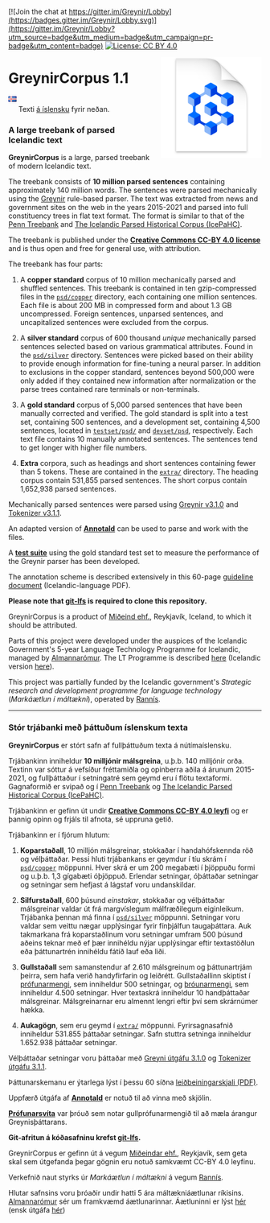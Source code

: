 [![Join the chat at https://gitter.im/Greynir/Lobby](https://badges.gitter.im/Greynir/Lobby.svg)](https://gitter.im/Greynir/Lobby?utm_source=badge&utm_medium=badge&utm_campaign=pr-badge&utm_content=badge)
[![License: CC BY 4.0](https://img.shields.io/badge/License-CC%20BY%204.0-lightgrey.svg)](https://creativecommons.org/licenses/by/4.0/)

<img src="img/greynir-corpus-icon.png" alt="Greynir" width="200" height="200" align="right" style="margin-left:20px; margin-bottom: 30px;">

# GreynirCorpus 1.1

<img src="img/is.png" width="16" height="11" style="margin-bottom:20px;"> Texti
[á íslensku](#user-content-stór-trjábanki-með-þáttuðum-íslenskum-texta) fyrir neðan.

### A large treebank of parsed Icelandic text

**GreynirCorpus** is a large, parsed treebank of modern Icelandic text.

The treebank consists of **10 million parsed sentences** containing approximately 140 million words.
The sentences were parsed mechanically using the [Greynir](https://github.com/mideind/GreynirPackage)
rule-based parser. The text was extracted from news and government sites on the web in the years
2015-2021 and parsed into full constituency trees in flat text format. The format is similar to that of
the [Penn Treebank](http://citeseerx.ist.psu.edu/viewdoc/download?doi=10.1.1.9.8216&rep=rep1&type=pdf) and
[The Icelandic Parsed Historical Corpus (IcePaHC)](https://linguist.is/icelandic_treebank/Icelandic_Parsed_Historical_Corpus_(IcePaHC)).

The treebank is published under the
[**Creative Commons CC-BY 4.0 license**](https://creativecommons.org/licenses/by/4.0/)
and is thus open and free for general use, with attribution.

The treebank has four parts:

1. A **copper standard** corpus of 10 million mechanically parsed and shuffled sentences.
   This treebank is contained in ten gzip-compressed files in the [`psd/copper`](psd/copper)
   directory, each containing one million sentences. Each file is about 200 MB in compressed
   form and about 1.3 GB uncompressed.
   Foreign sentences, unparsed sentences, and uncapitalized sentences were excluded from the corpus.

2. A **silver standard** corpus of 600 thousand *unique* mechanically parsed sentences selected
   based on various grammatical attributes. Found in the [`psd/silver`](psd/silver) directory.
   Sentences were picked based on their ability to provide enough information for fine-tuning a neural
   parser. In addition to exclusions in the copper standard, sentences beyond 500,000 were only added
   if they contained new information after normalization or the parse trees contained rare terminals
   or non-terminals.

3. A **gold standard** corpus of 5,000 parsed sentences that have been manually corrected
   and verified. The gold standard is split into a test set, containing 500 sentences, 
   and a development set, containing 4,500 sentences, located in [`testset/psd/`](testset/psd)
   and [`devset/psd`](devset/psd), respectively. Each text file contains 10 manually
   annotated sentences. The sentences tend to get longer with higher file numbers.
  
4. **Extra** corpora, such as headings and short sentences containing fewer than 5 tokens.
   These are contained in the [`extra/`](extra/) directory.
   The heading corpus contain 531,855 parsed sentences.
   The short corpus contain 1,652,938 parsed sentences.

Mechanically parsed sentences were parsed using
[Greynir v3.1.0](https://github.com/mideind/GreynirPackage/releases/tag/3.1.0) and
[Tokenizer v3.1.1](https://github.com/mideind/Tokenizer/releases/tag/3.1.0).

An adapted version of [**Annotald**](https://github.com/mideind/Annotald) can be used to
parse and work with the files.

A [**test suite**](https://github.com/mideind/ParsingTestPipe) using the gold standard test
set to measure the performance of the Greynir parser has been developed.

The annotation scheme is described extensively in this 60-page
[guideline document](https://github.com/mideind/GreynirPackage/blob/master/doc/_static/annotation_instructions.pdf?raw=true)
(Icelandic-language PDF).

**Please note that [git-lfs](https://git-lfs.github.com/) is required to clone this repository.**

GreynirCorpus is a product of [Miðeind ehf.](https://mideind.is), Reykjavík, Iceland,
to which it should be attributed.

Parts of this project were developed under the auspices of the
Icelandic Government's 5-year Language Technology Programme for Icelandic,
managed by [Almannarómur](https://almannaromur.is). The LT Programme is
described [here](https://clarin.is/media/uploads/mlt-en.pdf)
(Icelandic version [here](https://www.stjornarradid.is/lisalib/getfile.aspx?itemid=56f6368e-54f0-11e7-941a-005056bc530c)).

This project was partially funded by the Icelandic government's
*Strategic research and development programme for language technology*
(*Markáætlun í máltækni*), operated by [Rannís](https://rannis.is).

----------

### Stór trjábanki með þáttuðum íslenskum texta

**GreynirCorpus** er stórt safn af fullþáttuðum texta á nútímaíslensku.

Trjábankinn inniheldur **10 milljónir málsgreina**, u.þ.b. 140 milljónir orða.
Textinn var sóttur á vefsíður fréttamiðla og opinberra aðila á árunum 2015-2021, og
fullþáttaður í setningatré sem geymd eru í flötu textaformi. Gagnaformið er svipað og í
[Penn Treebank](http://citeseerx.ist.psu.edu/viewdoc/download?doi=10.1.1.9.8216&rep=rep1&type=pdf) og
[The Icelandic Parsed Historical Corpus (IcePaHC)](https://linguist.is/icelandic_treebank/Icelandic_Parsed_Historical_Corpus_(IcePaHC)).

Trjábankinn er gefinn út undir 
[**Creative Commons CC-BY 4.0 leyfi**](https://creativecommons.org/licenses/by/4.0/)
og er þannig opinn og frjáls til afnota, sé uppruna getið.

Trjábankinn er í fjórum hlutum:

1. **Koparstaðall**, 10 milljón málsgreinar, stokkaðar í handahófskennda röð og vélþáttaðar.
   Þessi hluti trjábankans er geymdur í tíu skrám í [`psd/copper`](psd/copper) möppunni. Hver skrá er
   um 200 megabæti í þjöppuðu formi og u.þ.b. 1,3 gígabæti óþjöppuð.
   Erlendar setningar, óþáttaðar setningar og setningar sem hefjast á lágstaf voru undanskildar.

2. **Silfurstaðall**, 600 þúsund *einstakar*, stokkaðar og vélþáttaðar málsgreinar valdar út frá
  margvíslegum málfræðilegum eiginleikum. Trjábanka þennan má finna í [`psd/silver`](psd/silver)
  möppunni. Setningar voru valdar sem veittu nægar upplýsingar fyrir fínþjálfun taugaþáttara.
  Auk takmarkana frá koparstaðlinum voru setningar umfram 500 þúsund aðeins teknar með ef þær
  innihéldu nýjar upplýsingar eftir textastöðlun eða þáttunartrén innihéldu fátíð lauf eða liði.

3. **Gullstaðall** sem samanstendur af 2.610 málsgreinum og þáttunartrjám þeirra, sem hafa
   verið handyfirfarin og leiðrétt. Gullstaðallinn skiptist í [prófunarmengi](testset/psd),
   sem inniheldur 500 setningar, og [þróunarmengi](devset/psd), sem inniheldur 4.500 setningar.
   Hver textaskrá inniheldur 10 handþáttaðar málsgreinar. Málsgreinarnar eru almennt lengri
   eftir því sem skrárnúmer hækka.

4. **Aukagögn**, sem eru geymd í [`extra/`](extra/) möppunni.
   Fyrirsagnasafnið inniheldur 531.855 þáttaðar setningar.
   Safn stuttra setninga inniheldur 1.652.938 þáttaðar setningar.

Vélþáttaðar setningar voru þáttaðar með
[Greyni útgáfu 3.1.0](https://github.com/mideind/GreynirPackage/releases/tag/3.1.0) og
[Tokenizer útgáfu 3.1.1](https://github.com/mideind/Tokenizer/releases/tag/3.1.0).

Þáttunarskemanu er ýtarlega lýst í þessu 60 síðna 
[leiðbeiningarskjali (PDF)](https://github.com/mideind/GreynirPackage/blob/master/doc/_static/annotation_instructions.pdf?raw=true).

Uppfærð útgáfa af [**Annotald**](https://github.com/mideind/Annotald) er notuð til að vinna
með skjölin.

[**Prófunarsvíta**](https://github.com/mideind/ParsingTestPipe) var þróuð sem notar
gullprófunarmengið til að mæla árangur Greynisþáttarans.

**Git-afritun á kóðasafninu krefst [git-lfs](https://git-lfs.github.com/).**

GreynirCorpus er gefinn út á vegum [Miðeindar ehf.](https://mideind.is), Reykjavík,
sem geta skal sem útgefanda þegar gögnin eru notuð samkvæmt CC-BY 4.0 leyfinu.

Verkefnið naut styrks úr *Markáætlun í máltækni* á vegum [Rannís](https://rannis.is).

Hlutar safnsins voru þróaðir undir hatti 5 ára máltækniáætlunar ríkisins.
[Almannarómur](https://almannaromur.is) sér um framkvæmd áætlunarinnar. Áætluninni er lýst
[hér](https://www.stjornarradid.is/lisalib/getfile.aspx?itemid=56f6368e-54f0-11e7-941a-005056bc530c)
(ensk útgáfa [hér](https://clarin.is/media/uploads/mlt-en.pdf))
